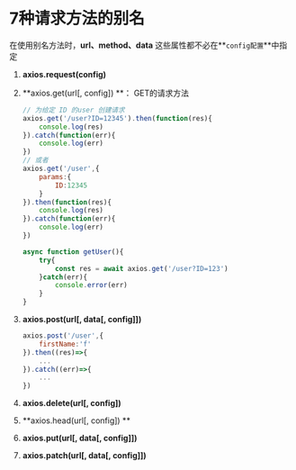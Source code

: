 # 7种请求方法的别名

在使用别名方法时，**url、method、data** 这些属性都不必在**`config配置`**中指定

1. **axios.request(config)**

2. **axios.get(url[, config])  **： GET的请求方法

   ```javascript
   // 为给定 ID 的user 创建请求
   axios.get('/user?ID=12345').then(function(res){
       console.log(res)
   }).catch(function(err){
       console.log(err)
   })
   // 或者
   axios.get('/user',{
       params:{
           ID:12345
       }
   }).then(function(res){
       console.log(res)
   }).catch(function(err){
       console.log(err)
   })
   ```

   ```javascript
   async function getUser(){
       try{
           const res = await axios.get('/user?ID=123')
       }catch(err){
           console.error(err)
       }
   }
   ```

3. **axios.post(url[, data[, config]])**

   ```javascript
   axios.post('/user',{
       firstName:'f'
   }).then((res)=>{
       ...
   }).catch((err)=>{
       ...
   })
   ```

4. **axios.delete(url[, config])**

5. **axios.head(url[, config]) **

6. **axios.put(url[, data[, config]])**

7. **axios.patch(url[, data[, config]])**

